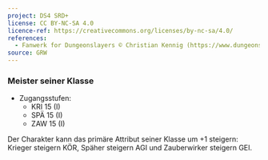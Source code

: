 ```yaml
---
project: DS4 SRD+
license: CC BY-NC-SA 4.0
licence-ref: https://creativecommons.org/licenses/by-nc-sa/4.0/
references: 
  - Fanwerk for Dungeonslayers © Christian Kennig (https://www.dungeonslayers.net/)
source: GRW
---
```


### Meister seiner Klasse

- Zugangsstufen:
  - KRI 15 (I)
  - SPÄ 15 (I)
  - ZAW 15 (I)

Der Charakter kann das primäre Attribut seiner Klasse um +1 steigern: Krieger steigern KÖR, Späher steigern AGI und Zauberwirker steigern GEI.


